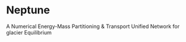# Neptune
A Numerical Energy-Mass Partitioning &amp; Transport Unified Network for glacier Equilibrium
